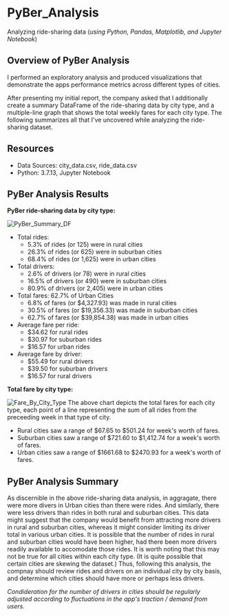 # PyBer_Analysis
Analyzing ride-sharing data (_using Python, Pandas, Matplotlib, and Jupyter Notebook_)

## Overview of PyBer Analysis
I performed an exploratory analysis and produced visualizations that demonstrate the apps performance metrics across different types of cities. 

After presenting my initial report, the company asked that I additionally create a summary DataFrame of the ride-sharing data by city type, and a multiple-line graph that shows the total weekly fares for each city type. The following summarizes all that I've uncovered while analyzing the ride-sharing dataset.

## Resources
- Data Sources: city_data.csv, ride_data.csv
- Python: 3.7.13, Jupyter Notebook

## PyBer Analysis Results
**PyBer ride-sharing data by city type:**

![PyBer_Summary_DF](https://user-images.githubusercontent.com/106599446/176276058-721e6819-f565-47c8-93b5-ef9d110e8af0.png)
- Total rides: 
    - 5.3% of rides (or 125) were in rural cities
    - 26.3% of rides (or 625) were in suburban cities
    - 68.4% of rides (or 1,625) were in urban cities
- Total drivers:
    - 2.6% of drivers (or 78) were in rural cities
    - 16.5% of drivers (or 490) were in suburban cities
    - 80.9% of drivers (or 2,405) were in urban cities
- Total fares: 62.7% of Urban Cities
    - 6.8% of fares (or $4,327.93) was made in rural cities
    - 30.5% of fares (or $19,356.33) was made in suburban cities
    - 62.7% of fares (or $39,854.38) was made in urban cities
- Average fare per ride:
    - $34.62 for rural rides
    - $30.97 for suburban rides
    - $16.57 for urban rides
- Average fare by driver: 
    - $55.49 for rural drivers
    - $39.50 for suburban drivers
    - $16.57 for rural drivers
    
**Total fare by city type:**

![Fare_By_City_Type](https://user-images.githubusercontent.com/106599446/176275725-0db06fb7-5844-4303-b1e2-e081444e1a89.png)
The above chart depicts the total fares for each city type, each point of a line representing the sum of all rides from the preceeding week in that type of city. 
- Rural cities saw a range of $67.65 to $501.24 for week's worth of fares. 
- Suburban cities saw a range of $721.60 to $1,412.74 for a week's worth of fares. 
- Urban cities saw a range of $1661.68 to $2470.93 for a week's worth of fares.

## PyBer Analysis Summary
As discernible in the above ride-sharing data analysis, in aggragate, there were more divers in Urban cities than there were rides. And similarly, there were less drivers than rides in both rural and suburban cities. This data might suggest that the company would benefit from attracting more drivers in rural and suburban cities, whereas it might consider limiting its driver total in various urban cities. It is possible that the number of rides in rural and suburban cities would have been higher, had there been more drivers readily available to accomodate those rides. It is worth noting that this may not be true for all cities within each city type. (It is quite possible that certain cities are skewing the dataset.) Thus, following this analysis, the compnay should review rides and drivers on an individual city by city basis, and determine which cities should have more or perhaps less drivers. 

_Condideration for the number of drivers in cities should be regularly adjusted according to fluctuations in the app's traction / demand from users._
